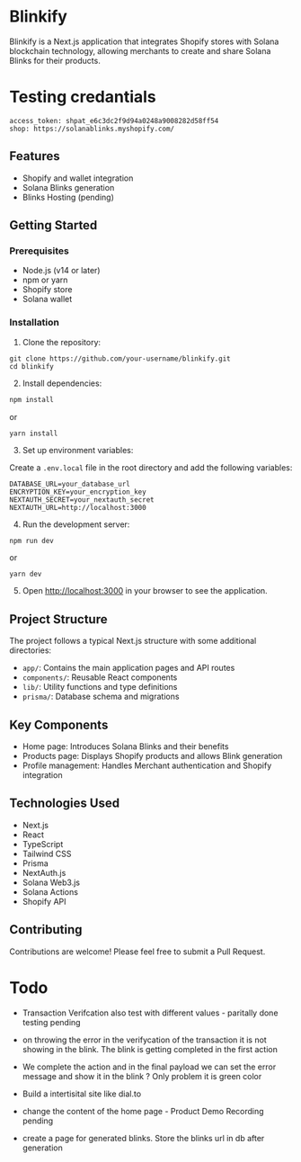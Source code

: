 # Blinkify

Blinkify is a Next.js application that integrates Shopify stores with Solana blockchain technology, allowing merchants to create and share Solana Blinks for their products.

# Testing credantials

```
access_token: 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
shop: https://solanablinks.myshopify.com/
```

## Features

- Shopify and wallet integration
- Solana Blinks generation
- Blinks Hosting (pending)

## Getting Started

### Prerequisites

- Node.js (v14 or later)
- npm or yarn
- Shopify store
- Solana wallet

### Installation

1. Clone the repository:

```
git clone https://github.com/your-username/blinkify.git
cd blinkify
```

2. Install dependencies:

```bash
npm install
```

or

```bash
yarn install
```

3. Set up environment variables:

Create a `.env.local` file in the root directory and add the following variables:

```
DATABASE_URL=your_database_url
ENCRYPTION_KEY=your_encryption_key
NEXTAUTH_SECRET=your_nextauth_secret
NEXTAUTH_URL=http://localhost:3000
```

4. Run the development server:

```
npm run dev
```

or

```
yarn dev
```

5. Open [http://localhost:3000](http://localhost:3000) in your browser to see the application.

## Project Structure

The project follows a typical Next.js structure with some additional directories:

- `app/`: Contains the main application pages and API routes
- `components/`: Reusable React components
- `lib/`: Utility functions and type definitions
- `prisma/`: Database schema and migrations

## Key Components

- Home page: Introduces Solana Blinks and their benefits
- Products page: Displays Shopify products and allows Blink generation
- Profile management: Handles Merchant authentication and Shopify integration

## Technologies Used

- Next.js
- React
- TypeScript
- Tailwind CSS
- Prisma
- NextAuth.js
- Solana Web3.js
- Solana Actions
- Shopify API

## Contributing

Contributions are welcome! Please feel free to submit a Pull Request.

# Todo

- Transaction Verifcation also test with different values - paritally done testing pending
- on throwing the error in the verifycation of the transaction it is not showing in the blink. The blink is getting completed in the first action
- We complete the action and in the final payload we can set the error message and show it in the blink ? Only problem it is green color

- Build a intertisital site like dial.to
- change the content of the home page - Product Demo Recording pending
- create a page for generated blinks. Store the blinks url in db after generation
